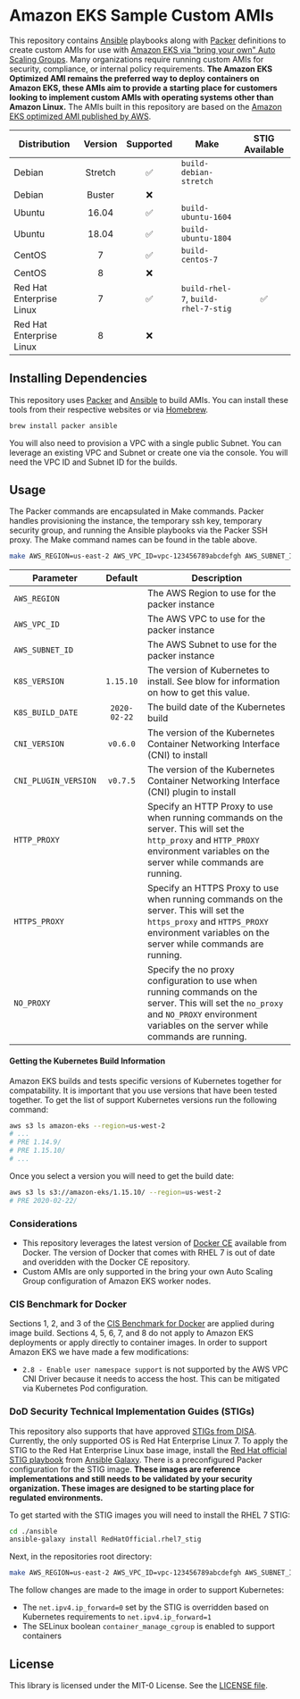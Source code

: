 # Amazon EKS Sample Custom AMIs

This repository contains [Ansible](https://www.ansible.com/) playbooks along with [Packer](https://packer.io/) definitions to create custom AMIs for use with [Amazon EKS via "bring your own" Auto Scaling Groups](https://docs.aws.amazon.com/eks/latest/userguide/worker.html).  Many organizations require running custom AMIs for security, compliance, or internal policy requirements. **The Amazon EKS Optimized AMI remains the preferred way to deploy containers on Amazon EKS, these AMIs aim to provide a starting place for customers looking to implement custom AMIs with operating systems other than Amazon Linux.** The AMIs built in this repository are based on the [Amazon EKS optimized AMI published by AWS](https://github.com/awslabs/amazon-eks-ami).

| Distribution | Version | Supported | Make | STIG Available |
|--------------|:-----------:|:---------:|------|:------:|
| Debian                   | Stretch | :white_check_mark: | `build-debian-stretch`              | |
| Debian                   | Buster  | :x:                |                                     | |
| Ubuntu                   | 16.04   | :white_check_mark: | `build-ubuntu-1604`                 | |
| Ubuntu                   | 18.04   | :white_check_mark: | `build-ubuntu-1804`                 | |
| CentOS                   | 7       | :white_check_mark: | `build-centos-7`                    | |
| CentOS                   | 8       | :x:                |                                     | |
| Red Hat Enterprise Linux | 7       | :white_check_mark: | `build-rhel-7`, `build-rhel-7-stig` | :white_check_mark: |
| Red Hat Enterprise Linux | 8       | :x:                |                                     |  |

## Installing Dependencies

This repository uses [Packer](https://packer.io/) and [Ansible](https://www.ansible.com/) to build AMIs. You can install these tools from their respective websites or via [Homebrew](https://brew.sh/).

```bash
brew install packer ansible
```

You will also need to provision a VPC with a single public Subnet. You can leverage an existing VPC and Subnet or create one via the console. You will need the VPC ID and Subnet ID for the builds.

## Usage

The Packer commands are encapsulated in Make commands. Packer handles provisioning the instance, the temporary ssh key, temporary security group, and running the Ansible playbooks via the Packer SSH proxy. The Make command names can be found in the table above.

```bash
make AWS_REGION=us-east-2 AWS_VPC_ID=vpc-123456789abcdefgh AWS_SUBNET_ID=subnet-123456789abcdefgh build-centos-7
```

| Parameter | Default | Description |
|-----------|:-------:|-------------|
| `AWS_REGION` | | The AWS Region to use for the packer instance |
| `AWS_VPC_ID` | | The AWS VPC to use for the packer instance |
| `AWS_SUBNET_ID`| | The AWS Subnet to use for the packer instance |
| `K8S_VERSION`| `1.15.10` | The version of Kubernetes to install. See blow for information on how to get this value. |
| `K8S_BUILD_DATE`| `2020-02-22` | The build date of the Kubernetes build |
| `CNI_VERSION`| `v0.6.0` | The version of the Kubernetes Container Networking Interface (CNI) to install |
| `CNI_PLUGIN_VERSION`| `v0.7.5` | The version of the Kubernetes Container Networking Interface (CNI) plugin to install |
| `HTTP_PROXY` |  | Specify an HTTP Proxy to use when running commands on the server. This will set the `http_proxy` and `HTTP_PROXY` environment variables on the server while commands are running. |
| `HTTPS_PROXY` |  | Specify an HTTPS Proxy to use when running commands on the server. This will set the `https_proxy` and `HTTPS_PROXY` environment variables on the server while commands are running. |
| `NO_PROXY` |  | Specify the no proxy configuration to use when running commands on the server. This will set the `no_proxy` and `NO_PROXY` environment variables on the server while commands are running. |

#### Getting the Kubernetes Build Information

Amazon EKS builds and tests specific versions of Kubernetes together for compatability. It is important that you use versions that have been tested together. To get the list of support Kubernetes versions run the following command:

```bash
aws s3 ls amazon-eks --region=us-west-2
# ...
# PRE 1.14.9/
# PRE 1.15.10/
# ...
```

Once you select a version you will need to get the build date:

```bash
aws s3 ls s3://amazon-eks/1.15.10/ --region=us-west-2
# PRE 2020-02-22/
```

### Considerations

- This repository leverages the latest version of [Docker CE](https://docs.docker.com/install/) available from Docker. The version of Docker that comes with RHEL 7 is out of date and overidden with the Docker CE repository.
- Custom AMIs are only supported in the bring your own Auto Scaling Group configuration of Amazon EKS worker nodes.

### CIS Benchmark for Docker

Sections 1, 2, and 3 of the [CIS Benchmark for Docker](https://www.cisecurity.org/benchmark/docker/) are applied during image build. Sections 4, 5, 6, 7, and 8 do not apply to Amazon EKS deployments or apply directly to container images. In order to support Amazon EKS we have made a few modifications:

- `2.8 - Enable user namespace support` is not supported by the AWS VPC CNI Driver because it needs to access the host. This can be mitigated via Kubernetes Pod configuration.

### DoD Security Technical Implementation Guides (STIGs)

This repository also supports that have approved [STIGs from DISA](https://public.cyber.mil/stigs/). Currently, the only supported OS is Red Hat Enterprise Linux 7. To apply the STIG to the Red Hat Enterprise Linux base image, install the [Red Hat official STIG playbook](https://github.com/RedHatOfficial/ansible-role-rhel7-stig) from [Ansible Galaxy](https://galaxy.ansible.com/). There is a preconfigured Packer configuration for the STIG image. **These images are reference implementations and still needs to be validated by your security organization. These images are designed to be starting place for regulated environments.**

To get started with the STIG images you will need to install the RHEL 7 STIG:

```bash
cd ./ansible
ansible-galaxy install RedHatOfficial.rhel7_stig
```

Next, in the repositories root directory:

```bash
make AWS_REGION=us-east-2 AWS_VPC_ID=vpc-123456789abcdefgh AWS_SUBNET_ID=subnet-123456789abcdefgh build-rhel-7-stig
```

The follow changes are made to the image in order to support Kubernetes:

- The `net.ipv4.ip_forward=0` set by the STIG is overridden based on Kubernetes requirements to `net.ipv4.ip_forward=1`
- The SELinux boolean `container_manage_cgroup` is enabled to support containers


## License

This library is licensed under the MIT-0 License. See the [LICENSE file](./LICENSE).
